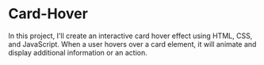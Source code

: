# Card-Hover
In this project, I'll create an interactive card hover effect using HTML, CSS, and JavaScript. When a user hovers over a card element, it will animate and display additional information or an action.
